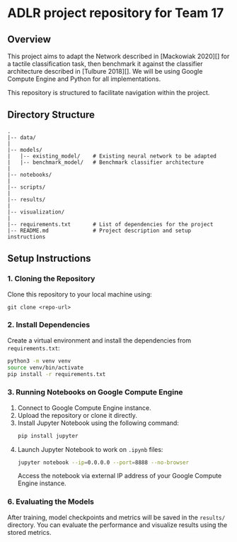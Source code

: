 # ADLR project repository for Team 17

## Overview
This project aims to adapt the Network described in [Mackowiak 2020][] for a tactile classification task, then benchmark it against the classifier architecture described in [Tulbure 2018][]. We will be using Google Compute Engine and Python for all implementations.

This repository is structured to facilitate navigation within the project.

## Directory Structure

```
.
|-- data/
|
|-- models/
|   |-- existing_model/    # Existing neural network to be adapted
|   |-- benchmark_model/   # Benchmark classifier architecture
|
|-- notebooks/
|
|-- scripts/
|
|-- results/
|
|-- visualization/
|
|-- requirements.txt       # List of dependencies for the project
|-- README.md              # Project description and setup instructions
```
## Setup Instructions

### 1. Cloning the Repository
Clone this repository to your local machine using:
```
git clone <repo-url>
```

### 2. Install Dependencies
Create a virtual environment and install the dependencies from `requirements.txt`:

```bash
python3 -m venv venv
source venv/bin/activate
pip install -r requirements.txt
```

### 3. Running Notebooks on Google Compute Engine
1. Connect to Google Compute Engine instance.
2. Upload the repository or clone it directly.
3. Install Jupyter Notebook using the following command:
   ```bash
   pip install jupyter
   ```
4. Launch Jupyter Notebook to work on `.ipynb` files:
   ```bash
   jupyter notebook --ip=0.0.0.0 --port=8888 --no-browser
   ```
   Access the notebook via external IP address of your Google Compute Engine instance.

### 6. Evaluating the Models
After training, model checkpoints and metrics will be saved in the `results/` directory. You can evaluate the performance and visualize results using the stored metrics.

